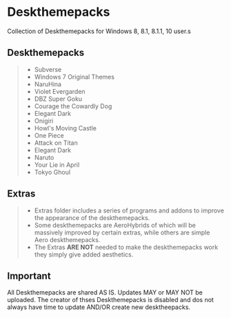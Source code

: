 # Deskthemepacks
Collection of Deskthemepacks for Windows 8, 8.1, 8.1.1, 10 user.s

## Deskthemepacks

>- Subverse
>- Windows 7 Original Themes
>- NaruHina
>- Violet Evergarden
>- DBZ Super Goku
>- Courage the Cowardly Dog
>- Elegant Dark
>- Onigiri
>- Howl's Moving Castle
>- One Piece
>- Attack on Titan
>- Elegant Dark
>- Naruto
>- Your Lie in April
>- Tokyo Ghoul

## Extras

>- Extras folder includes a series of programs and addons to improve the appearance of the deskthemepacks.
>- Some deskthemepacks are AeroHybrids of which will be massively improved by certain extras, while others are simple Aero deskthemepacks.
>- The Extras **ARE NOT** needed to make the deskthemepacks work they simply give added aesthetics.

## Important

All Deskthemepacks are shared AS IS. Updates MAY or MAY NOT be uploaded. The creator of thses Deskthemepacks is disabled and dos not always have time to update AND/OR create new desktheepacks.
